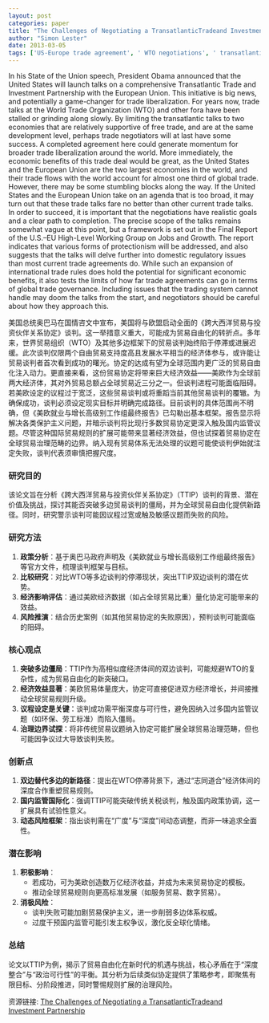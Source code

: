 ```yaml
---
layout: post
categories: paper
title: "The Challenges of Negotiating a TransatlanticTradeand Investment Partnership"
author: "Simon Lester"
date: 2013-03-05
tags: ['US-Europe trade agreement', ' WTO negotiations', ' transatlantic trade agreements', ' European Union exports', ' international trade liberalization', ' U.S. imports', ' American tariffs', ' protectionism']
---
```


In his State of the Union speech, President Obama announced that the United States will launch talks on a comprehensive Transatlantic Trade and Investment Partnership with the European Union. This initiative is big news, and potentially a game-changer for trade liberalization. For years now, trade talks at the World Trade Organization (WTO) and other fora have been stalled or grinding along slowly. By limiting the transatlantic talks to two economies that are relatively supportive of free trade, and are at the same development level, perhaps trade negotiators will at last have some success. A completed agreement here could generate momentum for broader trade liberalization around the world. More immediately, the economic benefits of this trade deal would be great, as the United States and the European Union are the two largest economies in the world, and their trade flows with the world account for almost one third of global trade. However, there may be some stumbling blocks along the way. If the United States and the European Union take on an agenda that is too broad, it may turn out that these trade talks fare no better than other current trade talks. In order to succeed, it is important that the negotiations have realistic goals and a clear path to completion. The precise scope of the talks remains somewhat vague at this point, but a framework is set out in the Final Report of the U.S.–EU High-Level Working Group on Jobs and Growth. The report indicates that various forms of protectionism will be addressed, and also suggests that the talks will delve further into domestic regulatory issues than most current trade agreements do. While such an expansion of international trade rules does hold the potential for significant economic benefits, it also tests the limits of how far trade agreements can go in terms of global trade governance. Including issues that the trading system cannot handle may doom the talks from the start, and negotiators should be careful about how they approach this.

美国总统奥巴马在国情咨文中宣布，美国将与欧盟启动全面的《跨大西洋贸易与投资伙伴关系协定》谈判。这一举措意义重大，可能成为贸易自由化的转折点。多年来，世界贸易组织（WTO）及其他多边框架下的贸易谈判始终陷于停滞或进展迟缓。此次谈判仅限两个自由贸易支持度高且发展水平相当的经济体参与，或许能让贸易谈判者首次看到成功的曙光。协定的达成有望为全球范围内更广泛的贸易自由化注入动力。更直接来看，这份贸易协定将带来巨大经济效益——美欧作为全球前两大经济体，其对外贸易总额占全球贸易近三分之一。但谈判进程可能面临阻碍。若美欧设定的议程过于宽泛，这些贸易谈判或将重蹈当前其他贸易谈判的覆辙。为确保成功，谈判必须设定现实目标并明确完成路径。目前谈判的具体范围尚不明确，但《美欧就业与增长高级别工作组最终报告》已勾勒出基本框架。报告显示将解决各类保护主义问题，并暗示谈判将比现行多数贸易协定更深入触及国内监管议题。尽管这种国际贸易规则的扩展可能带来显著经济效益，但也试探着贸易协定在全球贸易治理范畴的边界。纳入现有贸易体系无法处理的议题可能使谈判伊始就注定失败，谈判代表须审慎把握尺度。

### 研究目的  
该论文旨在分析《跨大西洋贸易与投资伙伴关系协定》（TTIP）谈判的背景、潜在价值及挑战，探讨其能否突破多边贸易谈判的僵局，并为全球贸易自由化提供新路径。同时，研究警示谈判可能因议程过宽或触及敏感议题而失败的风险。

### 研究方法  
1. **政策分析**：基于奥巴马政府声明及《美欧就业与增长高级别工作组最终报告》等官方文件，梳理谈判框架与目标。  
2. **比较研究**：对比WTO等多边谈判的停滞现状，突出TTIP双边谈判的潜在优势。  
3. **经济影响评估**：通过美欧经济数据（如占全球贸易比重）量化协定可能带来的效益。  
4. **风险推演**：结合历史案例（如其他贸易协定的失败原因），预判谈判可能面临的阻碍。

### 核心观点  
1. **突破多边僵局**：TTIP作为高相似度经济体间的双边谈判，可能规避WTO的复杂性，成为贸易自由化的新突破口。  
2. **经济效益显著**：美欧贸易体量庞大，协定可直接促进双方经济增长，并间接推动全球贸易规则升级。  
3. **议程设定是关键**：谈判成功需平衡深度与可行性，避免因纳入过多国内监管议题（如环保、劳工标准）而陷入僵局。  
4. **治理边界试探**：将非传统贸易议题纳入协定可能扩展全球贸易治理范畴，但也可能因争议过大导致谈判失败。

### 创新点  
1. **双边替代多边的新路径**：提出在WTO停滞背景下，通过“志同道合”经济体间的深度合作重塑贸易规则。  
2. **国内监管国际化**：强调TTIP可能突破传统关税谈判，触及国内政策协调，这一扩展具有试验性意义。  
3. **动态风险框架**：指出谈判需在“广度”与“深度”间动态调整，而非一味追求全面性。

### 潜在影响  
1. **积极影响**：  
   - 若成功，可为美欧创造数万亿经济收益，并成为未来贸易协定的模板。  
   - 推动全球贸易规则向更高标准发展（如服务贸易、数字贸易）。  
2. **消极风险**：  
   - 谈判失败可能加剧贸易保护主义，进一步削弱多边体系权威。  
   - 过度干预国内监管可能引发主权争议，激化反全球化情绪。  

### 总结  
论文以TTIP为例，揭示了贸易自由化在新时代的机遇与挑战，核心矛盾在于“深度整合”与“政治可行性”的平衡。其分析为后续类似协定提供了策略参考，即聚焦有限目标、分阶段推进，同时警惕规则扩展的治理风险。

资源链接: [The Challenges of Negotiating a TransatlanticTradeand Investment Partnership](https://papers.ssrn.com/sol3/papers.cfm?abstract_id=2228721)
